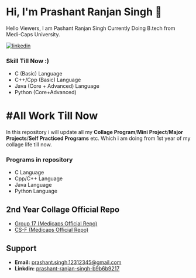 # Hi, I'm Prashant Ranjan Singh 👋

Hello Viewers, I am Pashant Ranjan Singh Currently Doing B.tech from Medi-Caps University.


[![linkedin](https://img.shields.io/badge/linkedin-0A66C2?style=for-the-badge&logo=linkedin&logoColor=white)](https://www.linkedin.com/in/prashant-ranjan-singh-b9b6b9217/)
### Skill Till Now :)
- C (Basic) Language
- C++/Cpp (Basic) Language
- Java (Core + Advanced) Language
- Python (Core+Advanced)

# #All Work Till Now
In this repository i will update all my **Collage Program**/**Mini Project**/**Major Projects**/**Self Practiced Programs** etc. Which i am doing from 1st year of my collage life till now.

### Programs in repository
- C Language
- Cpp/C++ Language
- Java Language
- Python Language





## 2nd Year Collage Official Repo 

- [Group 17 (Medicaps Official Repo)](https://github.com/Prashant-ranjan-singh-123/MyAllProgramsInOneRepo/tree/main/2\)%20C%2B%2B%20Language/School%20Data%20Record%20Management/Output%20Pictures%20Of%20Project)
- [CS-F (Medicaps Official Repo)](https://github.com/orgs/OOP-Projects-By-CS-F/repositories)

## Support

- **Email:** prashant.singh.12312345@gmail.com 
- **Linkdin:** [prashant-ranjan-singh-b9b6b9217](https://www.linkedin.com/in/prashant-ranjan-singh-b9b6b9217/)

